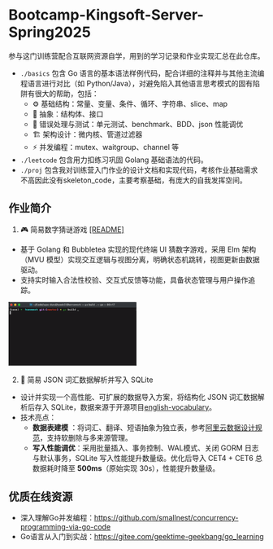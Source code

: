 # Bootcamp-Kingsoft-Server-Spring2025

参与这门训练营配合互联网资源自学，用到的学习记录和作业实现汇总在此仓库。

- `./basics` 包含 Go 语言的基本语法样例代码，配合详细的注释并与其他主流编程语言进行对比（如
  Python/Java），对避免陷入其他语言思考模式的固有陷阱有很大的帮助，包括：
    - ⚙️ 基础结构：常量、变量、条件、循环、字符串、slice、map
    - 🌆 抽象：结构体、接口
    - 🤕 错误处理与测试：单元测试、benchmark、BDD、json 性能调优
    - 🏗️ 架构设计：微内核、管道过滤器
    - ⚡️ 并发编程：mutex、waitgroup、channel 等
- `./leetcode` 包含用力扣练习巩固 Golang 基础语法的代码。
- `./proj` 包含我对训练营入门作业的设计文档和实现代码，考核作业基础需求不高因此没有skeleton_code，主要考察基础，有庞大的自我发挥空间。

## 作业简介

1. 🎮 简易数字猜谜游戏 [[README]](./proj/guess_number/README.md)

- 基于 Golang 和 Bubbletea 实现的现代终端 UI 猜数字游戏，采用 Elm 架构（MVU 模型）实现交互逻辑与视图分离，明确状态机跳转，视图更新由数据驱动。
- 支持实时输入合法性校验、交互式反馈等功能，具备状态管理与用户操作追踪。

<img src="./proj/numguess/assets/demo.gif" style="width:50%;"/>

2. 🧩 简易 JSON 词汇数据解析并写入 SQLite

- 设计并实现一个高性能、可扩展的数据导入方案，将结构化 JSON 词汇数据解析后存入 SQLite，数据来源于开源项目[english-vocabulary](https://github.com/KyleBing/english-vocabulary/)。
- 技术亮点：
    - **数据表建模**
      ：将词汇、翻译、短语抽象为独立表，参考[阿里云数据设计规范](https://developer.aliyun.com/article/709387)，支持软删除与多来源管理。
    - **写入性能调优**：采用批量插入、事务控制、WAL模式、关闭 GORM 日志与默认事务，SQLite 写入性能提升数量级。优化后导入
      CET4 + CET6 总数据耗时降至 **500ms**（原始实现 30s），性能提升数量级。

## 优质在线资源

- 深入理解Go并发编程：https://github.com/smallnest/concurrency-programming-via-go-code
- Go语言从入门到实战：https://gitee.com/geektime-geekbang/go_learning